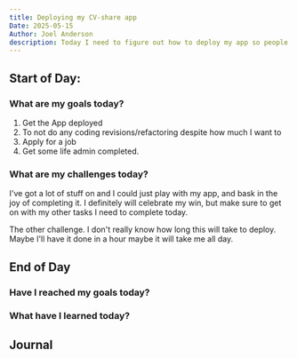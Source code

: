 ```yaml
---
title: Deploying my CV-share app
Date: 2025-05-15
Author: Joel Anderson
description: Today I need to figure out how to deploy my app so people can use it.
---
```


## Start of Day:

### What are my goals today?
1. Get the App deployed
2. To not do any coding revisions/refactoring despite how much I want to
3. Apply for a job
4. Get some life admin completed.

### What are my challenges today?
I've got a lot of stuff on and I could just play with my app, and bask in the joy of completing it. I definitely will celebrate my win, but make sure to get on with my other tasks I need to complete today.

The other challenge. I don't really know how long this will take to deploy. Maybe I'll have it done in a hour maybe it will take me all day.

## End of Day

### Have I reached my goals today?

### What have I learned today?

## Journal

